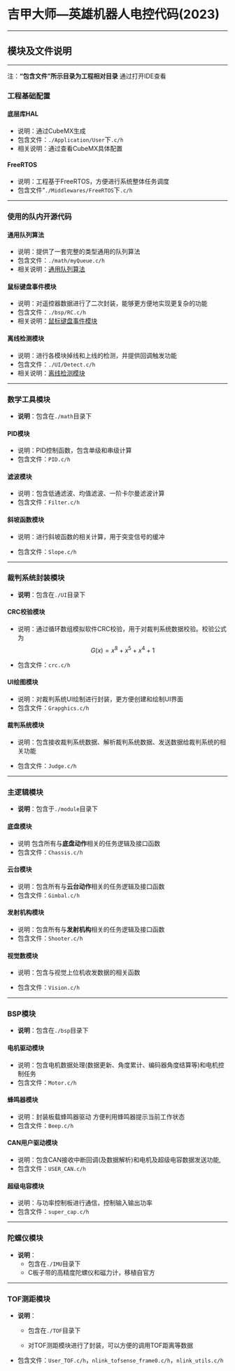

# 吉甲大师—英雄机器人电控代码(2023)

---

## 模块及文件说明

---

注：**“包含文件”**所示目录为**工程相对目录** 通过打开IDE查看

### 工程基础配置

#### 底层库HAL

* 说明：通过CubeMX生成
* 包含文件：`./Application/User`下`.c/h`
* 相关说明：通过查看CubeMX具体配置

#### FreeRTOS

* 说明：工程基于FreeRTOS，方便进行系统整体任务调度
* 包含文件“`./Middlewares/FreeRTOS`下`.c/h`

---

### 使用的队内开源代码

#### 通用队列算法

* 说明：提供了一套完整的类型通用的队列算法
* 包含文件：`./math/myQueue.c/h`
* 相关说明：[通用队列算法](https://gitee.com/tarsgo-embedded/open-source/tree/master/universal_queue)

#### 鼠标键盘事件模块

* 说明：对遥控器数据进行了二次封装，能够更方便地实现更复杂的功能
* 包含文件：`./bsp/RC.c/h`
* 相关说明：[鼠标键盘事件模块](https://gitee.com/tarsgo-embedded/open-source/tree/master/key_event)

#### 离线检测模块

* 说明：进行各模块掉线和上线的检测，并提供回调触发功能
* 包含文件：`./UI/Detect.c/h`
* 相关说明：[离线检测模块](https://gitee.com/tarsgo-embedded/open-source/tree/master/offline_detect)

---

### 数学工具模块

* **说明**：包含在`./math`目录下

#### PID模块

* 说明：PID控制函数，包含单级和串级计算
* 包含文件：`PID.c/h`

#### 滤波模块

* 说明：包含低通滤波、均值滤波、一阶卡尔曼滤波计算
* 包含文件：`Filter.c/h`

#### 斜坡函数模块

* 说明：进行斜坡函数的相关计算，用于突变信号的缓冲

* 包含文件：`Slope.c/h`

---

### 裁判系统封装模块

* **说明**：包含在`./UI`目录下

#### CRC校验模块

* 说明：通过循环数组模拟软件CRC校验，用于对裁判系统数据校验。校验公式为
  $$
  G(x)=x^8+x^5+x^4+1
  $$

* 包含文件：`crc.c/h`

#### UI绘图模块

* 说明：对裁判系统UI绘制进行封装，更方便创建和绘制UI界面
* 包含文件：`Grapghics.c/h`

#### 裁判系统模块

* 说明：包含接收裁判系统数据、解析裁判系统数据、发送数据给裁判系统的相关功能

* 包含文件：`Judge.c/h`

---

### 主逻辑模块

* **说明**：包含于`./module`目录下

#### 底盘模块

* 说明 包含所有与**底盘动作**相关的任务逻辑及接口函数
* 包含文件：`Chassis.c/h`

#### 云台模块

* 说明：包含所有与**云台动作**相关的任务逻辑及接口函数
* 包含文件：`Gimbal.c/h`

#### 发射机构模块

* 说明：包含所有与**发射机构**相关的任务逻辑及接口函数
* 包含文件：`Shooter.c/h`

#### 视觉数模块

* 说明：包含与视觉上位机收发数据的相关函数

* 包含文件：`Vision.c/h`

---

### BSP模块

* **说明**：包含在`./bsp`目录下

#### 电机驱动模块

* 说明：包含电机数据处理(数据更新、角度累计、编码器角度结算等)和电机控制任务
* 包含文件：`Motor.c/h`

#### 蜂鸣器模块

* 说明：封装板载蜂鸣器驱动 方便利用蜂鸣器提示当前工作状态
* 包含文件：`Beep.c/h`

#### CAN用户驱动模块

* 说明：包含CAN接收中断回调(及数据解析)和电机及超级电容数据发送功能,
* 包含文件：`USER_CAN.c/h`

#### 超级电容模块

* 说明：与功率控制板进行通信，控制输入输出功率
* 包含文件：`super_cap.c/h`

---

### 陀螺仪模块

* **说明**：
  * 包含在`./IMU`目录下
  * C板子带的高精度陀螺仪和磁力计，移植自官方

---

### TOF测距模块

* **说明**：

  * 包含在`./TOF`目录下

  * 对TOF测距模块进行了封装，可以方便的调用TOF距离等数据

* 包含文件：`User_TOF.c/h`，`nlink_tofsense_frame0.c/h`，`nlink_utils.c/h`

